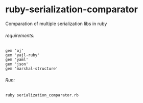 # ruby-serialization-comparator
Comparation of multiple serialization libs in ruby

###### requirements:
```
gem 'oj'
gem 'yajl-ruby'
gem 'yaml'
gem 'json'
gem 'marshal-structure'
```

###### Run:
```
ruby serialization_comparator.rb
```

